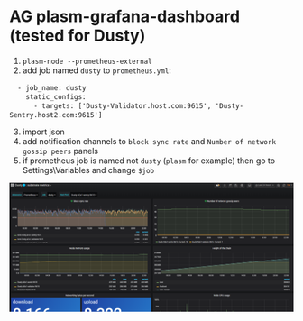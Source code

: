 # AG plasm-grafana-dashboard (tested for Dusty)
1. `plasm-node --prometheus-external`
2. add job named `dusty` to `prometheus.yml`:
```
  - job_name: dusty
    static_configs:
      - targets: ['Dusty-Validator.host.com:9615', 'Dusty-Sentry.host2.com:9615']

```
3. import json
4. add notification channels to `block sync rate` and `Number of network gossip peers` panels
5. if prometheus job is named not `dusty` (`plasm` for example) then go to Settings\Variables and change `$job`



![screenshot](https://github.com/AGx10k/plasm-grafana-dashboard/blob/master/plasm-dusty-dashboard-screenshot.png?raw=true)

